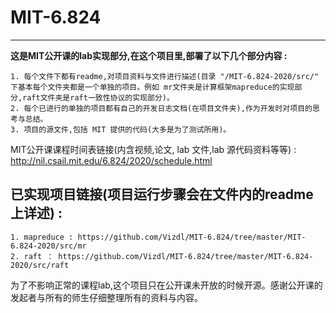 # MIT-6.824
---
**这是MIT公开课的lab实现部分,在这个项目里,部署了以下几个部分内容 :**

	1. 每个文件下都有readme,对项目资料与文件进行描述(目录 "/MIT-6.824-2020/src/" 下基本每个文件夹都是一个单独的项目。例如 mr文件夹是计算框架mapreduce的实现部分,raft文件夹是raft一致性协议的实现部分)。
	2. 每个已进行的单独的项目都有自己的开发日志文档(在项目文件夹),作为开发时对项目的思考与总结。
	3. 项目的源文件,包括 MIT 提供的代码(大多是为了测试所用)。


MIT公开课课程时间表链接(内含视频,论文, lab 文件,lab 源代码资料等等) : 
http://nil.csail.mit.edu/6.824/2020/schedule.html

已实现项目链接(项目运行步骤会在文件内的readme上详述) : 
---
	1. mapreduce : https://github.com/Vizdl/MIT-6.824/tree/master/MIT-6.824-2020/src/mr
	2. raft ： https://github.com/Vizdl/MIT-6.824/tree/master/MIT-6.824-2020/src/raft

为了不影响正常的课程lab,这个项目只在公开课未开放的时候开源。感谢公开课的发起者与所有的师生仔细整理所有的资料与内容。